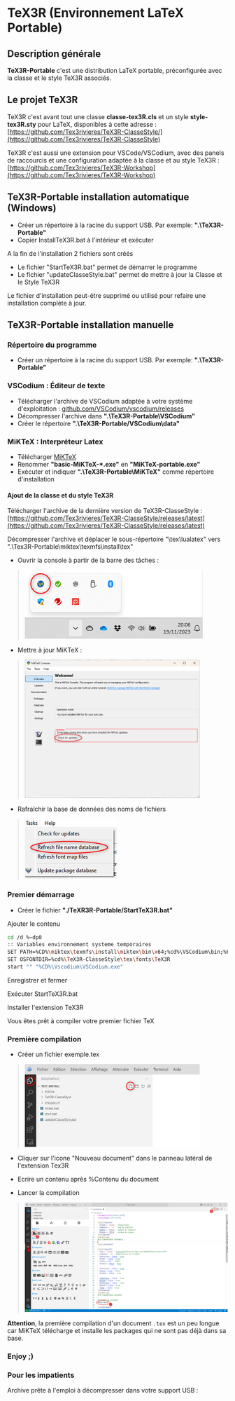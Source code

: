 # TeX3R (Environnement LaTeX Portable)

## Description générale

**TeX3R-Portable** c'est une distribution LaTeX portable, préconfigurée avec la classe et le style TeX3R associés.

## Le projet TeX3R

TeX3R c'est avant tout une classe **classe-tex3R.cls** et un style **style-tex3R.sty** pour LaTeX, disponibles à cette adresse : [https://github.com/Tex3rivieres/TeX3R-ClasseStyle/](https://github.com/Tex3rivieres/TeX3R-ClasseStyle)

TeX3R c'est aussi une extension pour VSCode/VSCodium, avec des panels de raccourcis et une configuration adaptée à la classe et au style TeX3R : [https://github.com/Tex3rivieres/TeX3R-Workshop](https://github.com/Tex3rivieres/TeX3R-Workshop)

## TeX3R-Portable installation automatique (Windows)

* Créer un répertoire à la racine du support USB. Par exemple: **".\TeX3R-Portable"**
* Copier InstallTeX3R.bat à l'intérieur et exécuter

A la fin de l'installation 2 fichiers sont créés

* Le fichier "StartTeX3R.bat" permet de démarrer le programme
* Le fichier "updateClasseStyle.bat" permet de mettre à jour la Classe et le Style TeX3R

Le fichier d'installation peut-être supprimé ou utilisé pour refaire une installation complète à jour.

## TeX3R-Portable installation manuelle

### Répertoire du programme

* Créer un répertoire à la racine du support USB. Par exemple: **".\TeX3R-Portable"**

### VSCodium : Éditeur de texte

* Télécharger l'archive de VSCodium adaptée à votre système d'exploitation :  [github.com/VSCodium/vscodium/releases](https://github.com/VSCodium/vscodium/releases)
* Décompresser l'archive dans **".\TeX3R-Portable\VSCodium"**
* Créer le répertoire **".\TeX3R-Portable/VSCodium\data"**

### MiKTeX : Interpréteur Latex

* Télécharger [MiKTeX](https://MiKTeX.org/download)
* Renommer **"basic-MiKTeX-*.exe"** en **"MiKTeX-portable.exe"**
* Exécuter et indiquer **".\TeX3R-Portable\MiKTeX"** comme répertoire d'installation

#### Ajout de la classe et du style TeX3R

Télécharger l'archive de la dernière version de TeX3R-ClasseStyle : [https://github.com/Tex3rivieres/TeX3R-ClasseStyle/releases/latest](https://github.com/Tex3rivieres/TeX3R-ClasseStyle/releases/latest)

Décompresser l'archive et déplacer le sous-répertoire "\tex\lualatex" vers ".\Tex3R-Portable\miktex\texmfs\install\tex"

* Ouvrir la console à partir de la barre des tâches :

> ![](assets/images/console-miktek.png)

* Mettre à jour MiKTeX :

> <img src="./assets/images/update-miktex.png" width="400"/>

* Rafraîchir la base de données des noms de fichiers

> ![](assets/images/name_database-miktex.png)

### Premier démarrage

* Créer le fichier **"./TeXR3R-Portable/StartTeX3R.bat"**

Ajouter le contenu

```bash
cd /d %~dp0
:: Variables environnement systeme temporaires
SET PATH=%CD%\miktex\texmfs\install\miktex\bin\x64;%cd%\VSCodium\bin;%PATH%
SET OSFONTDIR=%cd%\TeX3R-ClasseStyle\tex\fonts\TeX3R
start "" "%CD%\Vscodium\VSCodium.exe"
```

Enregistrer et fermer

Exécuter StartTeX3R.bat

Installer l'extension TeX3R

Vous êtes prêt à compiler votre premier fichier TeX

### Première compilation

* Créer un fichier exemple.tex

> <img src="./assets/images/new_doc.png" width="400"/>

* Cliquer sur l'icone "Nouveau document" dans le panneau latéral de l'extension Tex3R
* Ecrire un contenu après %Contenu du document

* Lancer la compilation

> <img src="./assets/images/new_doc_tex.png" width="800"/>

**Attention**, la première compilation d'un document ```.tex``` est un peu longue car MiKTeX télécharge et installe les packages qui ne sont pas déjà dans sa base.

### Enjoy ;)

### Pour les impatients

Archive prête à l'emploi  à décompresser dans votre support USB :
